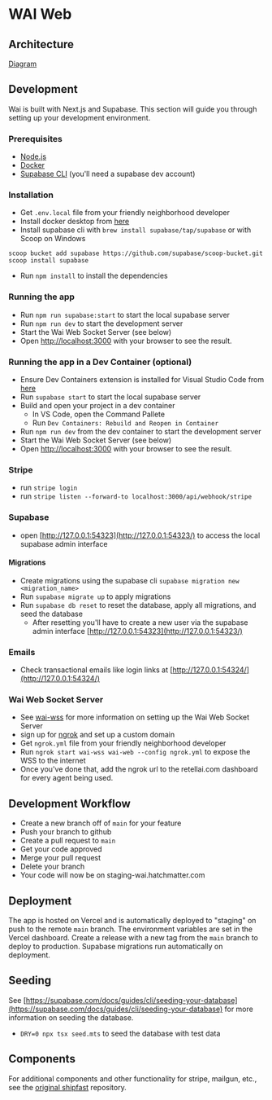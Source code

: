 # WAI Web

## Architecture
[Diagram](https://s.icepanel.io/W7ywJJ89DYtzBE/50WS)

## Development

Wai is built with Next.js and Supabase. This section will guide you through setting up your development environment.

### Prerequisites

- [Node.js](https://nodejs.org/en/)
- [Docker](https://www.docker.com/products/docker-desktop)
- [Supabase CLI](https://supabase.io/docs/guides/cli) (you'll need a supabase dev account)

### Installation

- Get `.env.local` file from your friendly neighborhood developer
- Install docker desktop from [here](https://www.docker.com/products/docker-desktop)
- Install supabase cli with `brew install supabase/tap/supabase` or with Scoop on Windows
```
scoop bucket add supabase https://github.com/supabase/scoop-bucket.git
scoop install supabase
```
- Run `npm install` to install the dependencies

### Running the app

- Run `npm run supabase:start` to start the local supabase server
- Run `npm run dev` to start the development server
- Start the Wai Web Socket Server (see below)
- Open [http://localhost:3000](http://localhost:3000) with your browser to see the result.

### Running the app in a Dev Container (optional)

- Ensure Dev Containers extension is installed for Visual Studio Code from [here](https://marketplace.visualstudio.com/items?itemName=ms-vscode-remote.remote-containers)
- Run `supabase start` to start the local supabase server
- Build and open your project in a dev container
  - In VS Code, open the Command Pallete
  - Run `Dev Containers: Rebuild and Reopen in Container`
- Run `npm run dev` from the dev container to start the development server
- Start the Wai Web Socket Server (see below)
- Open [http://localhost:3000](http://localhost:3000) with your browser to see the result.

### Stripe

- run `stripe login`
- run `stripe listen --forward-to localhost:3000/api/webhook/stripe`

### Supabase

- open [http://127.0.0.1:54323](http://127.0.0.1:54323/) to access the local supabase admin interface

#### Migrations

- Create migrations using the supabase cli `supabase migration new <migration_name>`
- Run `supabase migrate up` to apply migrations
- Run `supabase db reset` to reset the database, apply all migrations, and seed the database
  - After resetting you'll have to create a new user via the supabase admin interface [http://127.0.0.1:54323](http://127.0.0.1:54323/)

### Emails
- Check transactional emails like login links at [http://127.0.0.1:54324/](http://127.0.0.1:54324/)

### Wai Web Socket Server
- See [wai-wss](https://github.com/hatchmatterllc/wai-wss) for more information on setting up the Wai Web Socket Server
- sign up for [ngrok](https://ngrok.com/) and set up a custom domain
- Get `ngrok.yml` file from your friendly neighborhood developer
- Run `ngrok start wai-wss wai-web --config ngrok.yml` to expose the WSS to the internet
- Once you've done that, add the ngrok url to the retellai.com dashboard for every agent being used.

## Development Workflow
- Create a new branch off of `main` for your feature
- Push your branch to github
- Create a pull request to `main`
- Get your code approved
- Merge your pull request
- Delete your branch
- Your code will now be on staging-wai.hatchmatter.com

## Deployment
The app is hosted on Vercel and is automatically deployed to "staging" on push to the remote `main` branch. The environment variables are set in the Vercel dashboard. Create a release with a new tag from the `main` branch to deploy to production. Supabase migrations run automatically on deployment.

## Seeding
See [https://supabase.com/docs/guides/cli/seeding-your-database](https://supabase.com/docs/guides/cli/seeding-your-database) for more information on seeding the database.

- `DRY=0 npx tsx seed.mts` to seed the database with test data

## Components

For additional components and other functionality for stripe, mailgun, etc., see the [original shipfast](https://github.com/hatchmatterllc/wai-shipfast) repository.